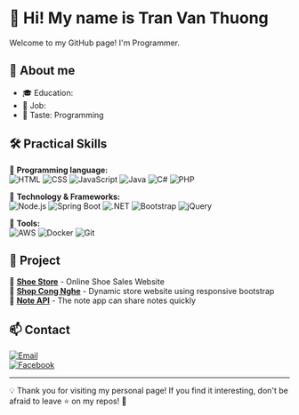 # 👋 Hi! My name is Tran Van Thuong 

Welcome to my GitHub page! I'm Programmer.  

## 🚀 About me  

- 🎓 Education:  
- 💼 Job:
- 📌 Taste: Programming
  
## 🛠 Practical Skills 

🔹 **Programming language:**  
![HTML](https://img.shields.io/badge/HTML-3776AB?style=for-the-badge&logo=html5&logoColor=white)
![CSS](https://img.shields.io/badge/CSS-3776AB?style=for-the-badge&logo=css3&logoColor=white)
![JavaScript](https://img.shields.io/badge/JavaScript-F7DF1E?style=for-the-badge&logo=javascript&logoColor=black)
![Java](https://img.shields.io/badge/Java-ED8B00?style=for-the-badge&logo=openjdk&logoColor=white)
![C#](https://img.shields.io/badge/C%23-%23239120.svg?style=for-the-badge&logo=c-sharp&logoColor=white)
![PHP](https://img.shields.io/badge/PHP-777BB4?style=for-the-badge&logo=php&logoColor=white)

🔹 **Technology & Frameworks:**    
![Node.js](https://img.shields.io/badge/Node.js-339933?style=for-the-badge&logo=nodedotjs&logoColor=white)
![Spring Boot](https://img.shields.io/badge/Spring_Boot-6DB33F?style=for-the-badge&logo=spring-boot&logoColor=white)
![.NET](https://img.shields.io/badge/.NET-512BD4?style=for-the-badge&logo=dotnet&logoColor=white)
![Bootstrap](https://img.shields.io/badge/Bootstrap_5-7952B3?style=for-the-badge&logo=bootstrap&logoColor=white)
![jQuery](https://img.shields.io/badge/jQuery-0769AD?style=for-the-badge&logo=jquery&logoColor=white)

🔹 **Tools:**   
![AWS](https://img.shields.io/badge/AWS-FF9900?style=for-the-badge&logo=amazonaws&logoColor=white)
![Docker](https://img.shields.io/badge/Docker-2496ED?style=for-the-badge&logo=docker&logoColor=white)
![Git](https://img.shields.io/badge/Git-F05032?style=for-the-badge&logo=git&logoColor=white)

## 📌 Project  
🔹 [**Shoe Store**](https://github.com/tranvnthuong/shoe_store) - Online Shoe Sales Website   
🔹 [**Shop Cong Nghe**](https://github.com/tranvnthuong/shop-cong-nghe) - Dynamic store website using responsive bootstrap   
🔹 [**Note API**](https://github.com/tranvnthuong/note-api) - The note app can share notes quickly

## 📫 Contact 

[![Email](https://img.shields.io/badge/Email-D14836?style=for-the-badge&logo=gmail&logoColor=white)](mailto:newthuong99@gmail.com)  
[![Facebook](https://img.shields.io/badge/Facebook-0A66C2?style=for-the-badge&logo=facebook&logoColor=white)](https://facebook.com/thuongwbw)  

---

💡 Thank you for visiting my personal page! If you find it interesting, don't be afraid to leave ⭐ on my repos! 🚀
